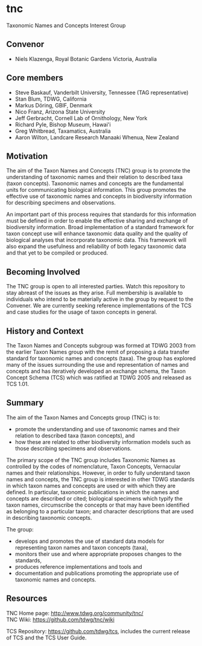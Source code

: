 # tnc
Taxonomic Names and Concepts Interest Group

## Convenor
- Niels Klazenga, Royal Botanic Gardens Victoria, Australia

## Core members
- Steve Baskauf, Vanderbilt University, Tennessee (TAG representative)
- Stan Blum, TDWG, California
- Markus Döring, GBIF, Denmark
- Nico Franz, Arizona State University
- Jeff Gerbracht, Cornell Lab of Ornithology, New York
- Richard Pyle, Bishop Museum, Hawai'i
- Greg Whitbread, Taxamatics, Australia
- Aaron Wilton, Landcare Research Manaaki Whenua, New Zealand

## Motivation
The aim of the Taxon Names and Concepts (TNC) group is to promote the understanding of taxonomic names and their relation to described taxa (taxon concepts). Taxonomic names and concepts are the fundamental units for communicating biological information. This group promotes the effective use of taxonomic names and concepts in biodiversity information for describing specimens and observations.

An important part of this process requires that standards for this information must be defined in order to enable the effective sharing and exchange of biodiversity information. Broad implementation of a standard framework for taxon concept use will enhance taxonomic data quality and the quality of biological analyses that incorporate taxonomic data. This framework will also expand the usefulness and reliability of both legacy taxonomic data and that yet to be compiled or produced.

## Becoming Involved
The TNC group is open to all interested parties. Watch this repository to stay abreast of the issues as they arise. Full membership is available to individuals who intend to be materially active in the group by request to the Convener. We are currently seeking reference implementations of the TCS and case studies for the usage of taxon concepts in general.

## History and Context
The Taxon Names and Concepts subgroup was formed at TDWG 2003 from the earlier Taxon Names group with the remit of proposing a data transfer standard for taxonomic names and concepts (taxa). The group has explored many of the issues surrounding the use and representation of names and concepts and has iteratively developed an exchange schema, the Taxon Concept Schema (TCS) which was ratified at TDWG 2005 and released as TCS 1.01.

## Summary
The aim of the Taxon Names and Concepts group (TNC) is to:  

- promote the understanding and use of taxonomic names and their relation to described taxa (taxon concepts), and  
- how these are related to other biodiversity information models such as those describing specimens and observations.  

The primary scope of the TNC group includes Taxonomic Names as controlled by the codes of nomenclature, Taxon Concepts, Vernacular names and their relationships. However, in order to fully understand taxon names and concepts, the TNC group is interested in other TDWG standards in which taxon names and concepts are used or with which they are defined. In particular, taxonomic publications in which the names and concepts are described or cited; biological specimens which typify the taxon names, circumscribe the concepts or that may have been identified as belonging to a particular taxon; and character descriptions that are used in describing taxonomic concepts.

The group:  

- develops and promotes the use of standard data models for representing taxon names and taxon concepts (taxa),
- monitors their use and where appropriate proposes changes to the standards,
- produces reference implementations and tools and
- documentation and publications promoting the appropriate use of taxonomic names and concepts.

## Resources
TNC Home page: http://www.tdwg.org/community/tnc/  
TNC Wiki: https://github.com/tdwg/tnc/wiki  
<!-- TNC Document Repository: http://www.tdwg.org/activities/tnc/tnc-document-repository/ containing presentations introducing readers to taxonomy and the problems associated with improper use of taxonomic names. -->
TCS Repository: https://github.com/tdwg/tcs, includes the current release of TCS and the TCS User Guide.
